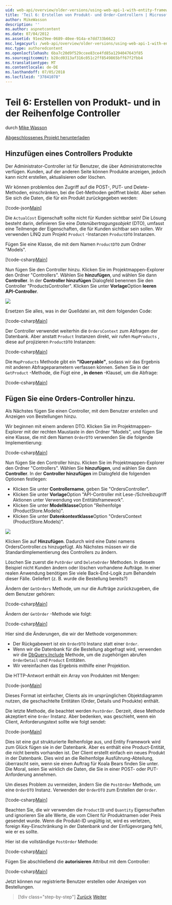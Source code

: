 ```yaml
---
uid: web-api/overview/older-versions/using-web-api-1-with-entity-framework-5/using-web-api-with-entity-framework-part-6
title: 'Teil 6: Erstellen von Produkt- und Order-Controllern | Microsoft-Dokumentation'
author: MikeWasson
description: ''
ms.author: aspnetcontent
ms.date: 07/04/2012
ms.assetid: 91ee29ee-0689-40ee-914a-e7dd733b6622
msc.legacyurl: /web-api/overview/older-versions/using-web-api-1-with-entity-framework-5/using-web-api-with-entity-framework-part-6
msc.type: authoredcontent
ms.openlocfilehash: 6ba7c20d9f529ccee83ce4fd85a1294047643f85
ms.sourcegitcommit: b28cd0313af316c051c2ff8549865bff67f2fbb4
ms.translationtype: MT
ms.contentlocale: de-DE
ms.lasthandoff: 07/05/2018
ms.locfileid: "37841078"
---
```

<a name="part-6-creating-product-and-order-controllers"></a>Teil 6: Erstellen von Produkt- und in der Reihenfolge Controller
====================
durch [Mike Wasson](https://github.com/MikeWasson)

[Abgeschlossenes Projekt herunterladen](http://code.msdn.microsoft.com/ASP-NET-Web-API-with-afa30545)

## <a name="add-a-products-controller"></a>Hinzufügen eines Controllers Produkte

Der Administrator-Controller ist für Benutzer, die über Administratorrechte verfügen. Kunden, auf der anderen Seite können Produkte anzeigen, jedoch kann nicht erstellen, aktualisieren oder löschen.

Wir können problemlos den Zugriff auf die POST-, PUT- und Delete-Methoden, einschränken, bei die Get-Methoden geöffnet bleibt. Aber sehen Sie sich die Daten, die für ein Produkt zurückgegeben werden:

[!code-json[Main](using-web-api-with-entity-framework-part-6/samples/sample1.json?highlight=1)]

Die `ActualCost` Eigenschaft sollte nicht für Kunden sichtbar sein! Die Lösung besteht darin, definieren Sie eine *Datenübertragungsobjekt* (DTO), umfasst eine Teilmenge der Eigenschaften, die für Kunden sichtbar sein sollen. Wir verwenden LINQ zum Projekt `Product` -Instanzen `ProductDTO` Instanzen.

Fügen Sie eine Klasse, die mit dem Namen `ProductDTO` zum Ordner "Models".

[!code-csharp[Main](using-web-api-with-entity-framework-part-6/samples/sample2.cs)]

Nun fügen Sie den Controller hinzu. Klicken Sie im Projektmappen-Explorer den Ordner "Controllers". Wählen Sie **hinzufügen**, und wählen Sie dann **Controller**. In der **Controller hinzufügen** Dialogfeld benennen Sie den Controller &quot;ProductsController&quot;. Klicken Sie unter **Vorlage**Option **leeren API-Controller**.

![](using-web-api-with-entity-framework-part-6/_static/image1.png)

Ersetzen Sie alles, was in der Quelldatei an, mit dem folgenden Code:

[!code-csharp[Main](using-web-api-with-entity-framework-part-6/samples/sample3.cs)]

Der Controller verwendet weiterhin die `OrdersContext` zum Abfragen der Datenbank. Aber anstatt `Product` Instanzen direkt, wir rufen `MapProducts` , diese auf projizieren `ProductDTO` Instanzen:

[!code-csharp[Main](using-web-api-with-entity-framework-part-6/samples/sample4.cs?highlight=1)]

Die `MapProducts` Methode gibt ein **"IQueryable"**, sodass wir das Ergebnis mit anderen Abfrageparametern verfassen können. Sehen Sie in der `GetProduct` -Methode, die Fügt eine **, in denen** -Klausel, um die Abfrage:

[!code-csharp[Main](using-web-api-with-entity-framework-part-6/samples/sample5.cs?highlight=2)]

## <a name="add-an-orders-controller"></a>Fügen Sie eine Orders-Controller hinzu.

Als Nächstes fügen Sie einen Controller, mit dem Benutzer erstellen und Anzeigen von Bestellungen hinzu.

Wir beginnen mit einem anderen DTO. Klicken Sie im Projektmappen-Explorer mit der rechten Maustaste in den Ordner "Models", und fügen Sie eine Klasse, die mit dem Namen `OrderDTO` verwenden Sie die folgende Implementierung:

[!code-csharp[Main](using-web-api-with-entity-framework-part-6/samples/sample6.cs)]

Nun fügen Sie den Controller hinzu. Klicken Sie im Projektmappen-Explorer den Ordner "Controllers". Wählen Sie **hinzufügen**, und wählen Sie dann **Controller**. In der **Controller hinzufügen** im Dialogfeld die folgenden Optionen festlegen:

- Klicken Sie unter **Controllername**, geben Sie "OrdersController".
- Klicken Sie unter **Vorlage**Option "API-Controller mit Lese-/Schreibzugriff Aktionen unter Verwendung von Entitätsframework".
- Klicken Sie unter **Modellklasse**Option &quot;Reihenfolge (ProductStore.Models)&quot;.
- Klicken Sie unter **Datenkontextklasse**Option &quot;OrdersContext (ProductStore.Models)&quot;.

![](using-web-api-with-entity-framework-part-6/_static/image2.png)

Klicken Sie auf **Hinzufügen**. Dadurch wird eine Datei namens OrdersController.cs hinzugefügt. Als Nächstes müssen wir die Standardimplementierung des Controllers zu ändern.

Löschen Sie zuerst die `PutOrder` und `DeleteOrder` Methoden. In diesem Beispiel nicht Kunden ändern oder löschen vorhandene Aufträge. In einer realen Anwendung benötigen Sie viele Back-End-Logik zum Behandeln dieser Fälle. Geliefert (z. B. wurde die Bestellung bereits?)

Ändern der `GetOrders` Methode, um nur die Aufträge zurückzugeben, die dem Benutzer gehören:

[!code-csharp[Main](using-web-api-with-entity-framework-part-6/samples/sample7.cs)]

Ändern der `GetOrder` -Methode wie folgt:

[!code-csharp[Main](using-web-api-with-entity-framework-part-6/samples/sample8.cs)]

Hier sind die Änderungen, die wir der Methode vorgenommen:

- Der Rückgabewert ist ein `OrderDTO` Instanz statt einer `Order`.
- Wenn wir die Datenbank für die Bestellung abgefragt wird, verwenden wir die [DbQuery.Include](https://msdn.microsoft.com/library/gg696395) Methode, um die zugehörigen abrufen `OrderDetail` und `Product` Entitäten.
- Wir vereinfachen das Ergebnis mithilfe einer Projektion.

Die HTTP-Antwort enthält ein Array von Produkten mit Mengen:

[!code-json[Main](using-web-api-with-entity-framework-part-6/samples/sample9.json)]

Dieses Format ist einfacher, Clients als im ursprünglichen Objektdiagramm nutzen, die geschachtelte Entitäten (Order, Details und Produkte) enthält.

Die letzte Methode, die beachtet werden `PostOrder`. Derzeit, diese Methode akzeptiert eine `Order` Instanz. Aber bedenken, was geschieht, wenn ein Client, Anforderungstext sollte wie folgt sendet:

[!code-json[Main](using-web-api-with-entity-framework-part-6/samples/sample10.json)]

Dies ist eine gut strukturierte Reihenfolge aus, und Entity Framework wird zum Glück fügen sie in der Datenbank. Aber es enthält eine Product-Entität, die nicht bereits vorhanden ist. Der Client erstellt einfach ein neues Produkt in der Datenbank. Dies wird an die Reihenfolge Ausführung-Abteilung, überrascht sein, wenn sie einen Auftrag für Koala Bears finden Sie unter. Die Moral, seien Sie wirklich die Daten, die Sie in einer POST- oder PUT-Anforderung annehmen.

Um dieses Problem zu vermeiden, ändern Sie die `PostOrder` Methode, um eine `OrderDTO` Instanz. Verwenden der `OrderDTO` zum Erstellen der `Order`.

[!code-csharp[Main](using-web-api-with-entity-framework-part-6/samples/sample11.cs)]

Beachten Sie, die wir verwenden die `ProductID` und `Quantity` Eigenschaften und ignorieren Sie alle Werte, die vom Client für Produktnamen oder Preis gesendet wurde. Wenn die Produkt-ID ungültig ist, wird es verletzen, foreign Key-Einschränkung in der Datenbank und der Einfügevorgang fehl, wie er es sollte.

Hier ist die vollständige `PostOrder` Methode:

[!code-csharp[Main](using-web-api-with-entity-framework-part-6/samples/sample12.cs)]

Fügen Sie abschließend die **autorisieren** Attribut mit dem Controller:

[!code-csharp[Main](using-web-api-with-entity-framework-part-6/samples/sample13.cs)]

Jetzt können nur registrierte Benutzer erstellen oder Anzeigen von Bestellungen.

> [!div class="step-by-step"]
> [Zurück](using-web-api-with-entity-framework-part-5.md)
> [Weiter](using-web-api-with-entity-framework-part-7.md)
